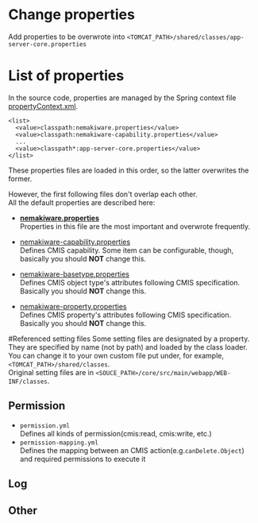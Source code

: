 # Change properties
Add properties to be overwrote into `<TOMCAT_PATH>/shared/classes/app-server-core.properties`

# List of properties
In the source code, properties are managed by the Spring context file [propertyContext.xml](https://github.com/aegif/NemakiWare/blob/master/core/src/main/webapp/WEB-INF/classes/propertyContext.xml).  

```
<list>
  <value>classpath:nemakiware.properties</value>
  <value>classpath:nemakiware-capability.properties</value>
  ...
  <value>classpath*:app-server-core.properties</value>
</list>
```
These properties files are loaded in this order, so the latter overwrites the former.  

However, the first following files don't overlap each other.  
All the default properties are described here:
- [**nemakiware.properties**](https://github.com/aegif/NemakiWare/blob/master/core/src/main/webapp/WEB-INF/classes/nemakiware.properties)  
  Properties in this file are the most important and overwrote frequently.  
  
- [nemakiware-capability.properties](https://github.com/aegif/NemakiWare/blob/master/core/src/main/webapp/WEB-INF/classes/nemakiware-capability.properties)  
  Defines CMIS capability. Some item can be configurable, though, basically you should **NOT** change this.  
- [nemakiware-basetype.properties](https://github.com/aegif/NemakiWare/blob/master/core/src/main/webapp/WEB-INF/classes/nemakiware-basetype.properties)  
  Defines CMIS object type's attributes following CMIS specification. Basically you should **NOT** change this.  
- [nemakiware-property.properties](https://github.com/aegif/NemakiWare/blob/master/core/src/main/webapp/WEB-INF/classes/nemakiware-property.properties)  
  Defines CMIS property's attributes following CMIS specification. Basically you should **NOT** change this.  

#Referenced setting files
Some setting files are designated by a property.  
They are specified by name (not by path) and loaded by the class loader.  
You can change it to your own custom file put under, for example, `<TOMCAT_PATH>/shared/classes`.  
Original setting files are in `<SOUCE_PATH>/core/src/main/webapp/WEB-INF/classes`.  
## Permission
- `permission.yml`  
  Defines all kinds of permission(cmis:read, cmis:write, etc.)  
- `permission-mapping.yml`  
  Defines the mapping between an CMIS action(e.g.`canDelete.Object`) and required permissions to execute it  
  
## Log
## Other